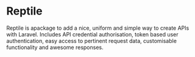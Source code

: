 Reptile
=======

Reptile is apackage to add a nice, uniform and simple way to create APIs with Laravel. Includes API credential 
authorisation, token based user authentication, easy access to pertinent request data, customisable functionality
and awesome responses.
